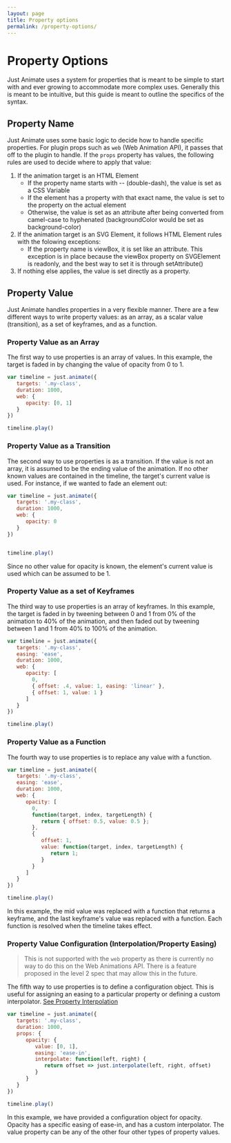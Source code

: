 ```yaml
---
layout: page
title: Property options
permalink: /property-options/
---
```


# Property Options

Just Animate uses a system for properties that is meant to be simple to start with and ever growing to accommodate more complex uses.  Generally this is meant to be intuitive, but this guide is meant to outline the specifics of the syntax.

## Property Name

Just Animate uses some basic logic to decide how to handle specific properties.  For plugin props such as ```web``` (Web Animation API), it passes that off to the plugin to handle.  If the ```props``` property has values, the following rules are used to decide where to apply that value:

1. If the animation target is an HTML Element
   - If the property name starts with -- (double-dash), the value is set as a CSS Variable
   - If the element has a property with that exact name, the value is set to the property on the actual element
   - Otherwise, the value is set as an attribute after being converted from camel-case to hyphenated (backgroundColor would be set as background-color)
2. If the animation target is an SVG Element, it follows HTML Element rules with the folowing exceptions:
   - If the property name is viewBox, it is set like an attribute. This exception is in place because the viewBox property on SVGElement is readonly, and the best way to set it is through setAttribute()
3. If nothing else applies, the value is set directly as a property.


## Property Value

Just Animate handles properties in a very flexible manner.  There are a few different ways to write property values: as an array, as a scalar value (transition), as a set of keyframes, and as a function.

### Property Value as an Array

The first way to use properties is an array of values.  In this example, the target is faded in by changing the value of opacity from 0 to 1.

```js
var timeline = just.animate({
   targets: '.my-class',
   duration: 1000,
   web: {
      opacity: [0, 1]
   }
})

timeline.play()

```

### Property Value as a Transition

The second way to use properties is as a transition.  If the value is not an array, it is assumed to be the ending value of the animation.  If no other known values are contained in the timeline, the target's current value is used.  For instance, if we wanted to fade an element out:

```js
var timeline = just.animate({
   targets: '.my-class',
   duration: 1000,
   web: {
      opacity: 0
   }
})


timeline.play()
```

Since no other value for opacity is known, the element's current value is used which can be assumed to be 1.


### Property Value as a set of Keyframes

The third way to use properties is an array of keyframes.  In this example, the target is faded in by tweening between 0 and 1 from 0% of the animation to 40% of the animation, and then faded out by tweening between 1 and 1 from 40% to 100% of the animation.

```js
var timeline = just.animate({
   targets: '.my-class',
   easing: 'ease',
   duration: 1000,
   web: {
      opacity: [
        0,
        { offset: .4, value: 1, easing: 'linear' },
        { offset: 1, value: 1 }
      ]
   }
})

timeline.play()

```

### Property Value as a Function

The fourth way to use properties is to replace any value with a function.

```js
var timeline = just.animate({
   targets: '.my-class',
   easing: 'ease',
   duration: 1000,
   web: {
      opacity: [
        0,
        function(target, index, targetLength) {
           return { offset: 0.5, value: 0.5 };
        },
        {
           offset: 1,
           value: function(target, index, targetLength) {
              return 1;
           }
        }
      ]
   }
})

timeline.play()
```
In this example, the mid value was replaced with a function that returns a keyframe, and the last keyframe's value was replaced with a function.  Each function is resolved when the timeline takes effect.


### Property Value Configuration (Interpolation/Property Easing)
> This is not supported with the ```web``` property as there is currently no way to do this on the Web Animations API.  There is a feature proposed in the level 2 spec that may allow this in the future.

The fifth way to use properties is to define a configuration object.  This is useful for assigning an easing to a particular property or defining a custom interpolator. [See Property Interpolation](/prop-interpolation)

```js
var timeline = just.animate({
   targets: '.my-class',
   duration: 1000,
   props: {
      opacity: {
         value: [0, 1],
         easing: 'ease-in',
         interpolate: function(left, right) {
            return offset => just.interpolate(left, right, offset)
         }
      }
   }
})

timeline.play()
```
In this example, we have provided a configuration object for opacity.  Opacity has a specific easing of ease-in, and has a custom interpolator.  The value property can be any of the other four other types of property values.
